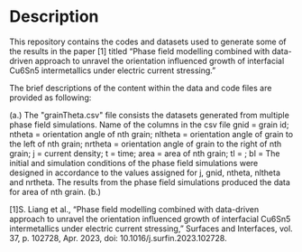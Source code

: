 # Description 
This repository contains the codes and datasets used to generate some of the results in the paper [1] titled 
“Phase field modelling combined with data-driven approach to unravel the orientation influenced growth of interfacial Cu6Sn5 intermetallics under electric current stressing.”

The brief descriptions of the content within the data and code files are provided as following:

(a.) The "grainTheta.csv" file consists the datasets generated from multiple phase field simulations.
   Name of the columns in the csv file
   gnid = grain id;
   ntheta = orientation angle of nth grain;
   nltheta = orientation angle of grain to the left of nth grain;
   nrtheta = orientation angle of grain to the right of nth grain;
   j = current density;
   t = time;
   area	= area of nth grain;
   tl = ;
   bl =
   The initial and simulation conditions of the phase field simulations were designed in accordance to the values assigned for j, gnid, ntheta, nltheta and nrtheta.  The results from the phase field simulations produced the data for area of nth grain.
   (b.)

   [1]S. Liang et al., “Phase field modelling combined with data-driven approach to unravel the orientation influenced growth of interfacial Cu6Sn5 intermetallics under electric current stressing,” Surfaces and Interfaces, vol. 37, p. 102728, Apr. 2023, doi: 10.1016/j.surfin.2023.102728.
